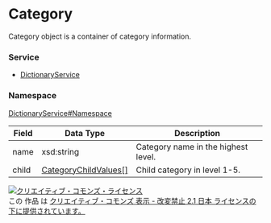 # Category
Category object is a container of category information.
### Service
+ [DictionaryService](../../services/DictionaryService.md)

### Namespace
[DictionaryService#Namespace](../../services/DictionaryService.md#namespace)

| Field | Data Type | Description | 
|---|---|---|
| name| xsd:string| Category name in the highest level. |
| child| <a href="CategoryChildValues.md">CategoryChildValues[]</a>| Child category in level 1-5. |

<a rel="license" href="http://creativecommons.org/licenses/by-nd/2.1/jp/"><img alt="クリエイティブ・コモンズ・ライセンス" style="border-width:0" src="https://i.creativecommons.org/l/by-nd/2.1/jp/88x31.png" /></a><br />この 作品 は <a rel="license" href="http://creativecommons.org/licenses/by-nd/2.1/jp/">クリエイティブ・コモンズ 表示 - 改変禁止 2.1 日本 ライセンスの下に提供されています。</a>
